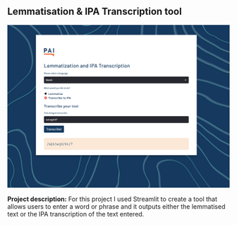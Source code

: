 ## Lemmatisation & IPA Transcription tool


<img src="images/streamlittool.png"/>


**Project description:** For this project I used Streamlit to create a tool that allows users to enter a word or phrase and it outputs either the lemmatised text or the IPA transcription of the text entered.



